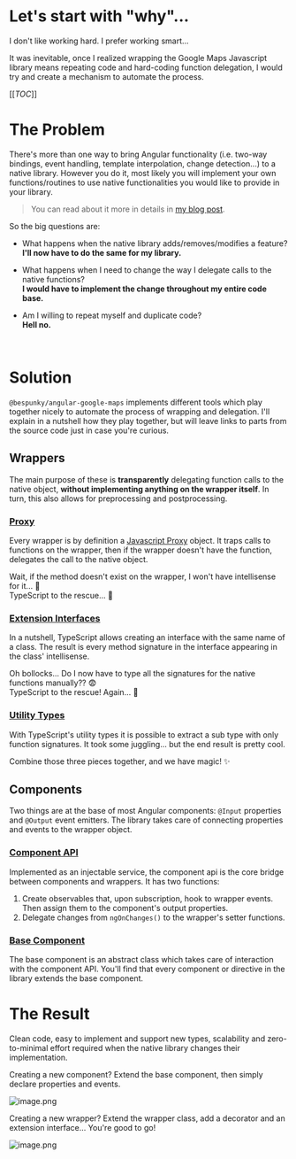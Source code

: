 # Let's start with "why"...
I don't like working hard. I prefer working smart...

It was inevitable, once I realized wrapping the Google Maps Javascript library means repeating code and hard-coding function delegation, I would try and create a mechanism to automate the process.

[[_TOC_]]

# The Problem
There's more than one way to bring Angular functionality (i.e. two-way bindings, event handling, template interpolation, change detection...) to a native library. However you do it, most likely you will implement your own functions/routines to use native functionalities you would like to provide in your library.

> You can read about it more in details in [my blog post](https://ThoughtsOfARandomPerson.com/posts/how-i-wrapped-google-maps-api).

So the big questions are:
* What happens when the native library adds/removes/modifies a feature?  
**I'll now have to do the same for my library.**

* What happens when I need to change the way I delegate calls to the native functions?  
**I would have to implement the change throughout my entire code base.**

* Am I willing to repeat myself and duplicate code?  
**Hell no.**

<br/>

# Solution
`@bespunky/angular-google-maps` implements different tools which play together nicely to automate the process of wrapping and delegation. I'll explain in a nutshell how they play together, but will leave links to parts from the source code just in case you're curious.

## Wrappers
The main purpose of these is **transparently** delegating function calls to the native object, **without implementing anything on the wrapper itself**. In turn, this also allows for preprocessing and postprocessing.

### [Proxy](https://dev.azure.com/BeSpunky/libraries/_git/angular-google-maps?path=%2Fprojects%2Fbespunky%2Fangular-google-maps%2Fcore%2Futils%2Fproxy-utils.ts&version=GBdevelopment&line=28&lineEnd=29&lineStartColumn=1&lineEndColumn=1&lineStyle=plain)
Every wrapper is by definition a [Javascript Proxy](https://developer.mozilla.org/en-US/docs/Web/JavaScript/Reference/Global_Objects/Proxy) object. It traps calls to functions on the wrapper, then if the wrapper doesn't have the function, delegates the call to the native object.

Wait, if the method doesn't exist on the wrapper, I won't have intellisense for it... 🤔  
TypeScript to the rescue... 🙌

### [Extension Interfaces](https://dev.azure.com/BeSpunky/libraries/_git/angular-google-maps?path=%2Fprojects%2Fbespunky%2Fangular-google-maps%2Fcore%2Fmodules%2Fmap%2Fgoogle-map.ts&version=GBdevelopment&line=16&lineEnd=17&lineStartColumn=1&lineEndColumn=1&lineStyle=plain)
In a nutshell, TypeScript allows creating an interface with the same name of a class. The result is every method signature in the interface appearing in the class' intellisense.

Oh bollocks... Do I now have to type all the signatures for the native functions manually?? 😨  
TypeScript to the rescue! Again... 🙌

### [Utility Types](https://dev.azure.com/BeSpunky/libraries/_git/angular-google-maps?path=%2Fprojects%2Fbespunky%2Fangular-google-maps%2Fcore%2Fabstraction%2Ftypes%2Futils.ts&version=GBdevelopment&line=1&lineEnd=2&lineStartColumn=1&lineEndColumn=1&lineStyle=plain)
With TypeScript's utility types it is possible to extract a sub type with only function signatures. It took some juggling... but the end result is pretty cool.

Combine those three pieces together, and we have magic! ✨

## Components
Two things are at the base of most Angular components: `@Input` properties and `@Output` event emitters.
The library takes care of connecting properties and events to the wrapper object.

### [Component API](https://dev.azure.com/BeSpunky/libraries/_git/angular-google-maps?path=%2Fprojects%2Fbespunky%2Fangular-google-maps%2Fcore%2Fapi%2Fgoogle-maps-component-api.service.ts&version=GBdevelopment&line=19&lineEnd=20&lineStartColumn=1&lineEndColumn=1&lineStyle=plain)
Implemented as an injectable service, the component api is the core bridge between components and wrappers. It has two functions:
1. Create observables that, upon subscription, hook to wrapper events. Then assign them to the component's output properties.
2. Delegate changes from `ngOnChanges()` to the wrapper's setter functions.

### [Base Component](https://dev.azure.com/BeSpunky/libraries/_git/angular-google-maps?path=%2Fprojects%2Fbespunky%2Fangular-google-maps%2Fcore%2Fabstraction%2Fbase%2Fgoogle-maps-component-base.ts&version=GBdevelopment&line=28&lineEnd=29&lineStartColumn=1&lineEndColumn=1&lineStyle=plain)
The base component is an abstract class which takes care of interaction with the component API.
You'll find that every component or directive in the library extends the base component.

# The Result
Clean code, easy to implement and support new types, scalability and zero-to-minimal effort required when the native library changes their implementation.

Creating a new component?
Extend the base component, then simply declare properties and events.

![image.png](/.attachments/image-bcd5dd1a-15b7-4e2b-8c84-13933b2b5350.png)

Creating a new wrapper?
Extend the wrapper class, add a decorator and an extension interface... You're good to go!

![image.png](/.attachments/image-46d14fb6-692c-4775-8718-db4878bae4b1.png)















